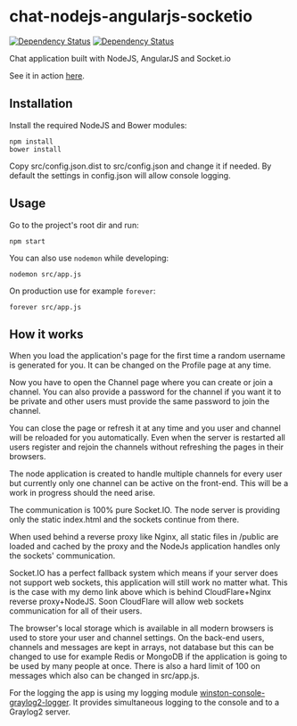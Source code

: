 # chat-nodejs-angularjs-socketio

[![Dependency Status](https://www.versioneye.com/user/projects/553a42d21d2989bdd50000a4/badge.svg?style=flat)](https://www.versioneye.com/user/projects/553a42d21d2989bdd50000a4)
[![Dependency Status](https://www.versioneye.com/user/projects/553a42ce1d2989f7ee0000db/badge.svg?style=flat)](https://www.versioneye.com/user/projects/553a42ce1d2989f7ee0000db)

Chat application built with NodeJS, AngularJS and Socket.io

See it in action [here](https://chat.iliyan-trifonov.com "Iliyan Trifonov's Chat App").

## Installation

Install the required NodeJS and Bower modules: 

    npm install
    bower install

Copy src/config.json.dist to src/config.json and change it if needed. By default the settings in config.json will allow
console logging.

## Usage

Go to the project's root dir and run:
    
    npm start

You can also use `nodemon` while developing:

    nodemon src/app.js
    
On production use for example `forever`:

    forever src/app.js

## How it works

When you load the application's page for the first time a random username is generated for you.
It can be changed on the Profile page at any time.

Now you have to open the Channel page where you can create or join a channel. You can also provide a password for the
channel if you want it to be private and other users must provide the same password to join the channel.

You can close the page or refresh it at any time and you user and channel will be reloaded for you automatically.
Even when the server is restarted all users register and rejoin the channels without refreshing the pages in their
browsers.

The node application is created to handle multiple channels for every user but currently only one channel can be active
on the front-end. This will be a work in progress should the need arise.

The communication is 100% pure Socket.IO. The node server is providing only the static index.html and the sockets continue
from there.

When used behind a reverse proxy like Nginx, all static files in /public are loaded and cached by the proxy and the 
NodeJs application handles only the sockets' communication.

Socket.IO has a perfect fallback system which means if your server does not support web sockets, this application will
still work no matter what. This is the case with my demo link above which is behind CloudFlare+Nginx reverse proxy+NodeJS.
Soon CloudFlare will allow web sockets communication for all of their users.

The browser's local storage which is available in all modern browsers is used to store your user and channel settings.
On the back-end users, channels and messages are kept in arrays, not database but this can be changed to use for example
Redis or MongoDB if the application is going to be used by many people at once.
There is also a hard limit of 100 on messages which also can be changed in src/app.js.

For the logging the app is using my logging module 
[winston-console-graylog2-logger](https://github.com/iliyan-trifonov/winston-console-graylog2-logger "winston-console-graylog2-logger"). 
It provides simultaneous logging to the console and to a Graylog2 server.
